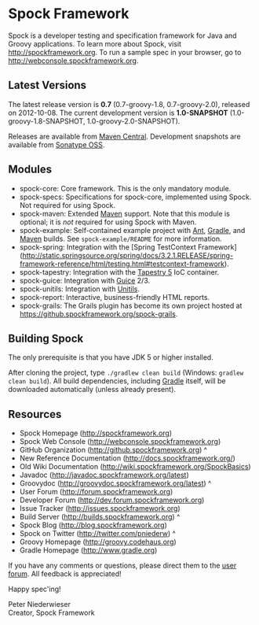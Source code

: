 Spock Framework
===============

Spock is a developer testing and specification framework for Java and Groovy applications. To learn more about Spock,
visit http://spockframework.org. To run a sample spec in your browser, go to http://webconsole.spockframework.org.

Latest Versions
---------------
The latest release version is **0.7** (0.7-groovy-1.8, 0.7-groovy-2.0), released on 2012-10-08. The current development
version is **1.0-SNAPSHOT** (1.0-groovy-1.8-SNAPSHOT, 1.0-groovy-2.0-SNAPSHOT).

Releases are available from [Maven Central](http://search.maven.org/#search%7Cga%7C1%7Cspock).
Development snapshots are available from [Sonatype OSS](https://oss.sonatype.org/content/repositories/snapshots/org/spockframework/).

Modules
-------
* spock-core: Core framework. This is the only mandatory module.
* spock-specs: Specifications for spock-core, implemented using Spock. Not required for using Spock.
* spock-maven: Extended [Maven](http://maven.apache.org/) support. Note that this module is optional;
it is *not* required for using Spock with Maven.
* spock-example: Self-contained example project with [Ant](http://ant.apache.org/), [Gradle](http://www.gradle.org),
and [Maven](http://maven.apache.org/) builds. See `spock-example/README` for more information.
* spock-spring: Integration with the [Spring TestContext Framework]
(http://static.springsource.org/spring/docs/3.2.1.RELEASE/spring-framework-reference/html/testing.html#testcontext-framework).
* spock-tapestry: Integration with the [Tapestry 5](http://tapestry.apache.org/tapestry5/) IoC container.
* spock-guice: Integration with [Guice](http://code.google.com/p/google-guice/) 2/3.
* spock-unitils: Integration with [Unitils](http://www.unitils.org/).
* spock-report: Interactive, business-friendly HTML reports.
* spock-grails: The Grails plugin has become its own project hosted at https://github.spockframework.org/spock-grails.

Building Spock
--------------
The only prerequisite is that you have JDK 5 or higher installed.

After cloning the project, type `./gradlew clean build` (Windows: `gradlew clean build`). All build dependencies,
including [Gradle](http://www.gradle.org) itself, will be downloaded automatically (unless already present).

Resources
---------
* Spock Homepage (http://spockframework.org)
* Spock Web Console (http://webconsole.spockframework.org)
* GitHub Organization (http://github.spockframework.org)
^
* New Reference Documentation (http://docs.spockframework.org/)
* Old Wiki Documentation (http://wiki.spockframework.org/SpockBasics)
* Javadoc (http://javadoc.spockframework.org/latest)
* Groovydoc (http://groovydoc.spockframework.org/latest)
^
* User Forum (http://forum.spockframework.org)
* Developer Forum (http://dev.forum.spockframework.org)
* Issue Tracker (http://issues.spockframework.org)
* Build Server (http://builds.spockframework.org)
^
* Spock Blog (http://blog.spockframework.org)
* Spock on Twitter (http://twitter.com/pniederw)
^
* Groovy Homepage (http://groovy.codehaus.org)
* Gradle Homepage (http://www.gradle.org)

If you have any comments or questions, please direct them to the [user forum](http://forum.spockframework.org).
All feedback is appreciated!

Happy spec'ing!

Peter Niederwieser<br/>
Creator, Spock Framework
